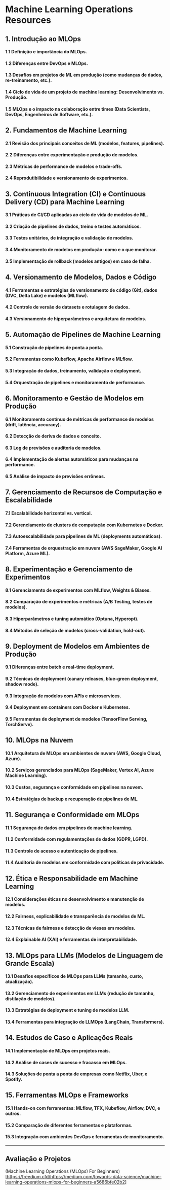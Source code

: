 # Machine Learning Operations Resources

## 1. Introdução ao MLOps
#### 1.1 Definição e importância do MLOps.
#### 1.2 Diferenças entre DevOps e MLOps.
#### 1.3 Desafios em projetos de ML em produção (como mudanças de dados, re-treinamento, etc.).
#### 1.4 Ciclo de vida de um projeto de machine learning: Desenvolvimento vs. Produção.
#### 1.5 MLOps e o impacto na colaboração entre times (Data Scientists, DevOps, Engenheiros de Software, etc.).

## 2. Fundamentos de Machine Learning
#### 2.1 Revisão dos principais conceitos de ML (modelos, features, pipelines).
#### 2.2 Diferenças entre experimentação e produção de modelos.
#### 2.3 Métricas de performance de modelos e trade-offs.
#### 2.4 Reprodutibilidade e versionamento de experimentos.

## 3. Continuous Integration (CI) e Continuous Delivery (CD) para Machine Learning
#### 3.1 Práticas de CI/CD aplicadas ao ciclo de vida de modelos de ML.
#### 3.2 Criação de pipelines de dados, treino e testes automáticos.
#### 3.3 Testes unitários, de integração e validação de modelos.
#### 3.4 Monitoramento de modelos em produção: como e o que monitorar.
#### 3.5 Implementação de rollback (modelos antigos) em caso de falha.

## 4. Versionamento de Modelos, Dados e Código
#### 4.1 Ferramentas e estratégias de versionamento de código (Git), dados (DVC, Delta Lake) e modelos (MLflow).
#### 4.2 Controle de versão de datasets e rotulagem de dados.
#### 4.3 Versionamento de hiperparâmetros e arquitetura de modelos.

## 5. Automação de Pipelines de Machine Learning
#### 5.1 Construção de pipelines de ponta a ponta.
#### 5.2 Ferramentas como Kubeflow, Apache Airflow e MLflow.
#### 5.3 Integração de dados, treinamento, validação e deployment.
#### 5.4 Orquestração de pipelines e monitoramento de performance.

## 6. Monitoramento e Gestão de Modelos em Produção
#### 6.1 Monitoramento contínuo de métricas de performance de modelos (drift, latência, accuracy).
#### 6.2 Detecção de deriva de dados e conceito.
#### 6.3 Log de previsões e auditoria de modelos.
#### 6.4 Implementação de alertas automáticos para mudanças na performance.
#### 6.5 Análise de impacto de previsões errôneas.

## 7. Gerenciamento de Recursos de Computação e Escalabilidade
#### 7.1 Escalabilidade horizontal vs. vertical.
#### 7.2 Gerenciamento de clusters de computação com Kubernetes e Docker.
#### 7.3 Autoescalabilidade para pipelines de ML (deployments automáticos).
#### 7.4 Ferramentas de orquestração em nuvem (AWS SageMaker, Google AI Platform, Azure ML).

## 8. Experimentação e Gerenciamento de Experimentos
#### 8.1 Gerenciamento de experimentos com MLflow, Weights & Biases.
#### 8.2 Comparação de experimentos e métricas (A/B Testing, testes de modelos).
#### 8.3 Hiperparâmetros e tuning automático (Optuna, Hyperopt).
#### 8.4 Métodos de seleção de modelos (cross-validation, hold-out).

## 9. Deployment de Modelos em Ambientes de Produção
#### 9.1 Diferenças entre batch e real-time deployment.
#### 9.2 Técnicas de deployment (canary releases, blue-green deployment, shadow mode).
#### 9.3 Integração de modelos com APIs e microservices.
#### 9.4 Deployment em containers com Docker e Kubernetes.
#### 9.5 Ferramentas de deployment de modelos (TensorFlow Serving, TorchServe).

## 10. MLOps na Nuvem
#### 10.1 Arquitetura de MLOps em ambientes de nuvem (AWS, Google Cloud, Azure).
#### 10.2 Serviços gerenciados para MLOps (SageMaker, Vertex AI, Azure Machine Learning).
#### 10.3 Custos, segurança e conformidade em pipelines na nuvem.
#### 10.4 Estratégias de backup e recuperação de pipelines de ML.

## 11. Segurança e Conformidade em MLOps
#### 11.1 Segurança de dados em pipelines de machine learning.
#### 11.2 Conformidade com regulamentações de dados (GDPR, LGPD).
#### 11.3 Controle de acesso e autenticação de pipelines.
#### 11.4 Auditoria de modelos em conformidade com políticas de privacidade.

## 12. Ética e Responsabilidade em Machine Learning
#### 12.1 Considerações éticas no desenvolvimento e manutenção de modelos.
#### 12.2 Fairness, explicabilidade e transparência de modelos de ML.
#### 12.3 Técnicas de fairness e detecção de vieses em modelos.
#### 12.4 Explainable AI (XAI) e ferramentas de interpretabilidade.

## 13. MLOps para LLMs (Modelos de Linguagem de Grande Escala)
#### 13.1 Desafios específicos de MLOps para LLMs (tamanho, custo, atualização).
#### 13.2 Gerenciamento de experimentos em LLMs (redução de tamanho, distilação de modelos).
#### 13.3 Estratégias de deployment e tuning de modelos LLM.
#### 13.4 Ferramentas para integração de LLMOps (LangChain, Transformers).

## 14. Estudos de Caso e Aplicações Reais
#### 14.1 Implementação de MLOps em projetos reais.
#### 14.2 Análise de cases de sucesso e fracasso em MLOps.
#### 14.3 Soluções de ponta a ponta de empresas como Netflix, Uber, e Spotify.

## 15. Ferramentas MLOps e Frameworks
#### 15.1 Hands-on com ferramentas: MLflow, TFX, Kubeflow, Airflow, DVC, e outros.
#### 15.2 Comparação de diferentes ferramentas e plataformas.
#### 15.3 Integração com ambientes DevOps e ferramentas de monitoramento.

---

## Avaliação e Projetos
(Machine Learning Operations (MLOps) For Beginners)[https://freedium.cfd/https://medium.com/towards-data-science/machine-learning-operations-mlops-for-beginners-a5686bfe02b2]
